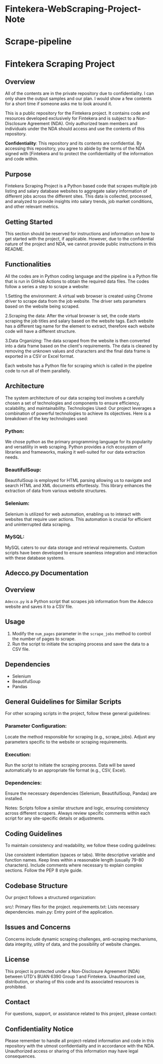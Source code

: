 # Fintekera-WebScraping-Project-Note
# Scrape-pipeline
# Fintekera Scraping Project

## Overview
All of the contents are in the private repository due to confidentiality.
I can only share the output samples and our plan. 
I would show a few contents for a short time if someone asks me to look around it.

This is a public repository for the Fintekera project. It contains code and resources developed exclusively for Fintekera and is subject to a Non-Disclosure Agreement (NDA). Only authorized team members and 
individuals under the NDA should access and use the contents of this repository.

**Confidentiality**: This repository and its contents are confidential. By accessing this repository, you agree to abide by the terms of the NDA signed with [Fintekera and to protect the confidentiality of 
the information and code within.

## Purpose

Fintekera Scraping Project is a Python based code that scrapes multiple job listing and salary database websites to aggregate salary information of different jobs across the different sites. This data is 
collected, processed, and analyzed to provide insights into salary trends, job market conditions, and other relevant metrics. 

## Getting Started

This section should be reserved for instructions and information on how to get started with the project, if applicable. However, due to the confidential nature of the project and NDA, we cannot provide public 
instructions in this README.

## Functionalities
All the codes are in Python coding language and the pipeline is a Python file that is run in GitHub Actions to obtain the required data files.
The codes follow a series a step to scrape a website: 

1.Setting the environment: A virtual web browser is created using Chrome driver to scrape data from the job website. The driver sets parameters based on the website being scraped. 

2.Scraping the data: After the virtual browser is set, the code starts scraping the job titles and salary based on the website tags. Each website has a different tag name for the element to extract, therefore each website code will have a different structure. 

3.Data Organizing: The data scraped from the website is then converted into a data frame based on the client's requirements. The data is cleaned by removing the unknown values and characters and the final data frame is exported in a CSV or Excel format. 

Each website has a Python file for scraping which is called in the pipeline code to run all of them parallelly. 

## Architecture
The system architecture of our data scraping tool involves a carefully chosen a set of technologies and components to ensure efficiency, scalability, and maintainability.
Technologies Used: Our project leverages a combination of powerful technologies to achieve its objectives. Here is a breakdown of the key technologies used: 

### Python: 

We chose python as the primary programming language for its popularity and versatility in web scraping. Python provides a rich ecosystem of libraries and frameworks, making it well-suited for our data extraction needs. 

### BeautifulSoup: 

BeautifulSoup is employed for HTML parsing allowing us to navigate and search HTML and XML documents effortlessly. This library enhances the extraction of data from various website structures. 

### Selenium: 

Selenium is utilized for web automation, enabling us to interact with websites that require user actions. This automation is crucial for efficient and uninterrupted data scraping. 

### MySQL: 

MySQL caters to our data storage and retrieval requirements. Custom scripts have been developed to ensure seamless integration and interaction with these database systems. 

## Adecco.py Documentation

## Overview

`Adecco.py` is a Python script that scrapes job information from the Adecco website and saves it to a CSV file.

## Usage

1. Modify the `num_pages` parameter in the `scrape_jobs` method to control the number of pages to scrape.
2. Run the script to initiate the scraping process and save the data to a CSV file.

## Dependencies

- Selenium
- BeautifulSoup
- Pandas

## General Guidelines for Similar Scripts
For other scraping scripts in the project, follow these general guidelines:

### Parameter Configuration:

Locate the method responsible for scraping (e.g., scrape_jobs).
Adjust any parameters specific to the website or scraping requirements.
### Execution:

Run the script to initiate the scraping process.
Data will be saved automatically to an appropriate file format (e.g., CSV, Excel).
### Dependencies:

Ensure the necessary dependencies (Selenium, BeautifulSoup, Pandas) are installed.

Notes:
Scripts follow a similar structure and logic, ensuring consistency across different scrapers.
Always review specific comments within each script for any site-specific details or adjustments.

## Coding Guidelines
To maintain consistency and readability, we follow these coding guidelines:

Use consistent indentation (spaces or tabs).
Write descriptive variable and function names.
Keep lines within a reasonable length (usually 79-80 characters).
Include comments where necessary to explain complex sections.
Follow the PEP 8 style guide.

## Codebase Structure
Our project follows a structured organization:

src/: Primary files for the project.
requirements.txt: Lists necessary dependencies.
main.py: Entry point of the application.

## Issues and Concerns
Concerns include dynamic scraping challenges, anti-scraping mechanisms, data integrity, utility of data, and the possibility of website changes.


## License

This project is protected under a Non-Disclosure Agreement (NDA) between UTD's BUAN 6390 Group 1 and Fintekera. Unauthorized use, distribution, or sharing of this code and its associated resources is prohibited.

## Contact

For questions, support, or assistance related to this project, please contact:

## Confidentiality Notice

Please remember to handle all project-related information and code in this repository with the utmost confidentiality and in accordance with the NDA. Unauthorized access or sharing of this information may 
have legal consequences.

